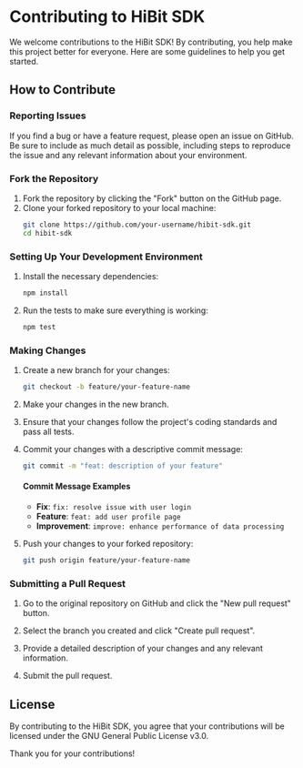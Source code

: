 # Contributing to HiBit SDK

We welcome contributions to the HiBit SDK! By contributing, you help make this project better for everyone. Here are some guidelines to help you get started.

## How to Contribute

### Reporting Issues

If you find a bug or have a feature request, please open an issue on GitHub. Be sure to include as much detail as possible, including steps to reproduce the issue and any relevant information about your environment.

### Fork the Repository

1. Fork the repository by clicking the "Fork" button on the GitHub page.
2. Clone your forked repository to your local machine:
   ```sh
   git clone https://github.com/your-username/hibit-sdk.git
   cd hibit-sdk
   ```

### Setting Up Your Development Environment

1. Install the necessary dependencies:

   ```sh
   npm install
   ```

2. Run the tests to make sure everything is working:
   ```sh
   npm test
   ```

### Making Changes

1. Create a new branch for your changes:

   ```sh
   git checkout -b feature/your-feature-name
   ```

2. Make your changes in the new branch.

3. Ensure that your changes follow the project's coding standards and pass all tests.

4. Commit your changes with a descriptive commit message:

   ```sh
   git commit -m "feat: description of your feature"
   ```

   #### Commit Message Examples

   - **Fix**: `fix: resolve issue with user login`
   - **Feature**: `feat: add user profile page`
   - **Improvement**: `improve: enhance performance of data processing`

5. Push your changes to your forked repository:
   ```sh
   git push origin feature/your-feature-name
   ```

### Submitting a Pull Request

1. Go to the original repository on GitHub and click the "New pull request" button.

2. Select the branch you created and click "Create pull request".

3. Provide a detailed description of your changes and any relevant information.

4. Submit the pull request.

## License

By contributing to the HiBit SDK, you agree that your contributions will be licensed under the GNU General Public License v3.0.

Thank you for your contributions!
